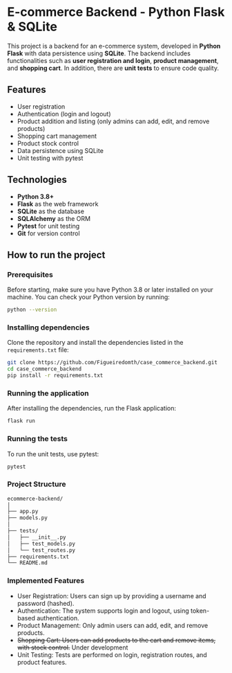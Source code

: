 # E-commerce Backend - Python Flask & SQLite

This project is a backend for an e-commerce system, developed in **Python Flask** with data persistence using **SQLite**. The backend includes functionalities such as **user registration and login**, **product management**, and **shopping cart**. In addition, there are **unit tests** to ensure code quality.

## Features

- User registration
- Authentication (login and logout)
- Product addition and listing (only admins can add, edit, and remove products)
- Shopping cart management
- Product stock control
- Data persistence using SQLite
- Unit testing with pytest

## Technologies

- **Python 3.8+**
- **Flask** as the web framework
- **SQLite** as the database
- **SQLAlchemy** as the ORM
- **Pytest** for unit testing
- **Git** for version control

## How to run the project

### Prerequisites

Before starting, make sure you have Python 3.8 or later installed on your machine. You can check your Python version by running:

```bash
python --version
```

### Installing dependencies

Clone the repository and install the dependencies listed in the `requirements.txt` file:

```bash
git clone https://github.com/Figueiredomth/case_commerce_backend.git
cd case_commerce_backend
pip install -r requirements.txt
```

### Running the application

After installing the dependencies, run the Flask application:
```bash
flask run
```

### Running the tests

To run the unit tests, use pytest:
```bash
pytest
```

### Project Structure
```bash
ecommerce-backend/
│
├── app.py
├── models.py
│
├── tests/
│   ├── __init__.py
│   ├── test_models.py
│   └── test_routes.py
├── requirements.txt
└── README.md
```

### Implemented Features
- User Registration: Users can sign up by providing a username and password (hashed).
- Authentication: The system supports login and logout, using token-based authentication.
- Product Management: Only admin users can add, edit, and remove products.
- ~~Shopping Cart: Users can add products to the cart and remove items, with stock control.~~ Under development
- Unit Testing: Tests are performed on login, registration routes, and product features.

